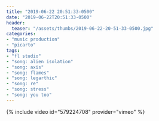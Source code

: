 ```yaml
---
title: "2019-06-22 20:51:33-0500"
date: "2019-06-22T20:51:33-0500"
header:
  teaser: "/assets/thumbs/2019-06-22-20-51-33-0500.jpg"
categories:
- "music production"
- "picarto"
tags:
- "fl studio"
- "song: alien isolation"
- "song: axis"
- "song: flames"
- "song: legarthic"
- "song: re"
- "song: stress"
- "song: you too"
---
```

{% include video id="579224708" provider="vimeo" %}
